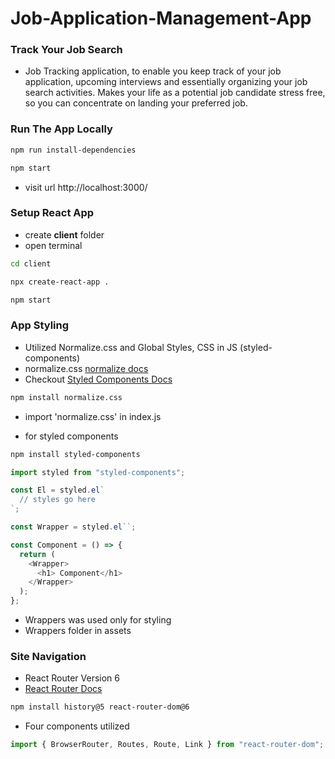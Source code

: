 # Job-Application-Management-App

### Track Your Job Search

- Job Tracking application, to enable you keep track of your job
  application, upcoming interviews and essentially organizing your job
  search activities. Makes your life as a potential job candidate
  stress free, so you can concentrate on landing your preferred job.

### Run The App Locally

```sh
npm run install-dependencies
```



```sh
npm start
```

- visit url http://localhost:3000/

### Setup React App

- create <b>client</b> folder
- open terminal

```sh
cd client
```

```sh
npx create-react-app .
```

```sh
npm start
```

### App Styling

- Utilized Normalize.css and Global Styles, CSS in JS (styled-components)
- normalize.css [normalize docs](https://necolas.github.io/normalize.css/)
- Checkout [Styled Components Docs](https://styled-components.com/)

```sh
npm install normalize.css
```

- import 'normalize.css' in index.js

- for styled components

```sh
npm install styled-components
```

```js
import styled from "styled-components";

const El = styled.el`
  // styles go here
`;
```

```js
const Wrapper = styled.el``;

const Component = () => {
  return (
    <Wrapper>
      <h1> Component</h1>
    </Wrapper>
  );
};
```

- Wrappers was used only for styling
- Wrappers folder in assets

### Site Navigation

- React Router Version 6
- [React Router Docs](https://reactrouter.com/docs/en/v6)

```sh
npm install history@5 react-router-dom@6
```

- Four components utilized

```js
import { BrowserRouter, Routes, Route, Link } from "react-router-dom";
```
